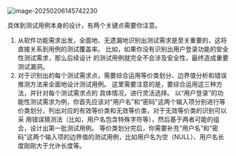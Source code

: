 

![image-20250206145742230](https://s2.loli.net/2025/02/06/nemStRyK4UV1o2N.png)

具体到测试用例本身的设计，有两个关键点需要你注意。
1. 从软件功能需求出发，全面地、无遗漏地识别出测试需求是至关重要的，这将直接关系到用例的测试覆盖率。 比如，如果你没有识别出用户登录功能的安全性测试需求，那么后续设计
的测试用例就完全不会涉及安全性，最终造成重要测试漏洞。
2. 对于识别出的每个测试需求点，需要综合运用等价类划分、边界值分析和错误推测方法来全面地设计测试用例。 这里需要注意的是，要综合运用这三种方法，并针对每个测试需求点的
具体情况，进行灵活选择。
以“用户登录”的功能性测试需求为例，你首先应该对“用户名”和“密码”这两个输入项分别进行等价类划分，列出对应的有效等价类和无效等价类，对于无效等价类的识别可以采
用错误猜测法（比如，用户名包含特殊字符等），然后基于两者可能的组合，设计出第一批测试用例。
等价类划分完后，你需要补充“用户名”和“密码”这两个输入项的边界值的测试用例，比如用户名为空（NULL）、用户名长度刚刚大于允许长度等。